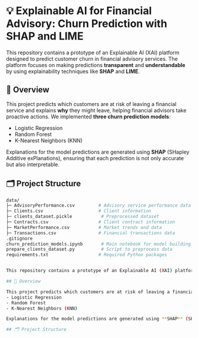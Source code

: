 # 💡 Explainable AI for Financial Advisory: Churn Prediction with SHAP and LIME

This repository contains a prototype of an Explainable AI (XAI) platform designed to predict customer churn in financial advisory services. The platform focuses on making predictions **transparent** and **understandable** by using explainability techniques like **SHAP** and **LIME**.

## 📜 Overview

This project predicts which customers are at risk of leaving a financial service and explains **why** they might leave, helping financial advisors take proactive actions. We implemented **three churn prediction models**:
- Logistic Regression
- Random Forest
- K-Nearest Neighbors (KNN)

Explanations for the model predictions are generated using **SHAP** (SHapley Additive exPlanations), ensuring that each prediction is not only accurate but also interpretable.

## 🗂️ Project Structure

```bash
data/
├─ AdvisoryPerformance.csv         # Advisory service performance data
├─ Clients.csv                     # Client information
├─ clients_dataset.pickle           # Preprocessed dataset
├─ Contracts.csv                   # Client contract information
├─ MarketPerformance.csv           # Market trends and data
├─ Transactions.csv                # Financial transactions data
.gitignore
churn_prediction_models.ipynb       # Main notebook for model building & explanation
prepare_clients_dataset.py          # Script to preprocess data
requirements.txt                   # Required Python packages


This repository contains a prototype of an Explainable AI (XAI) platform designed to predict customer churn in financial advisory services. The platform focuses on making predictions **transparent** and **understandable** by using explainability techniques like **SHAP** and **LIME**.

## 📜 Overview

This project predicts which customers are at risk of leaving a financial service and explains **why** they might leave, helping financial advisors take proactive actions. We implemented **three churn prediction models**:
- Logistic Regression
- Random Forest
- K-Nearest Neighbors (KNN)

Explanations for the model predictions are generated using **SHAP** (SHapley Additive exPlanations), ensuring that each prediction is not only accurate but also interpretable.

## 🗂️ Project Structure
